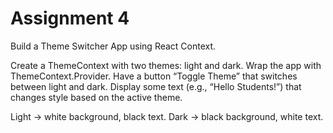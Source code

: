 # Assignment 4 
Build a Theme Switcher App using React Context.
 
Create a ThemeContext with two themes: light and dark.
Wrap the app with ThemeContext.Provider.
Have a button “Toggle Theme” that switches between light and dark.
Display some text (e.g., “Hello Students!”) that changes style based on the active theme.
 
Light → white background, black text.
Dark → black background, white text.
